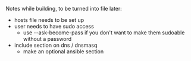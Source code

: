 Notes while building, to be turned into file later:

* hosts file needs to be set up
* user needs to have sudo access
  - use --ask-become-pass if you don't want to make them sudoable without a password
* include section on dns / dnsmasq
  - make an optional ansible section
